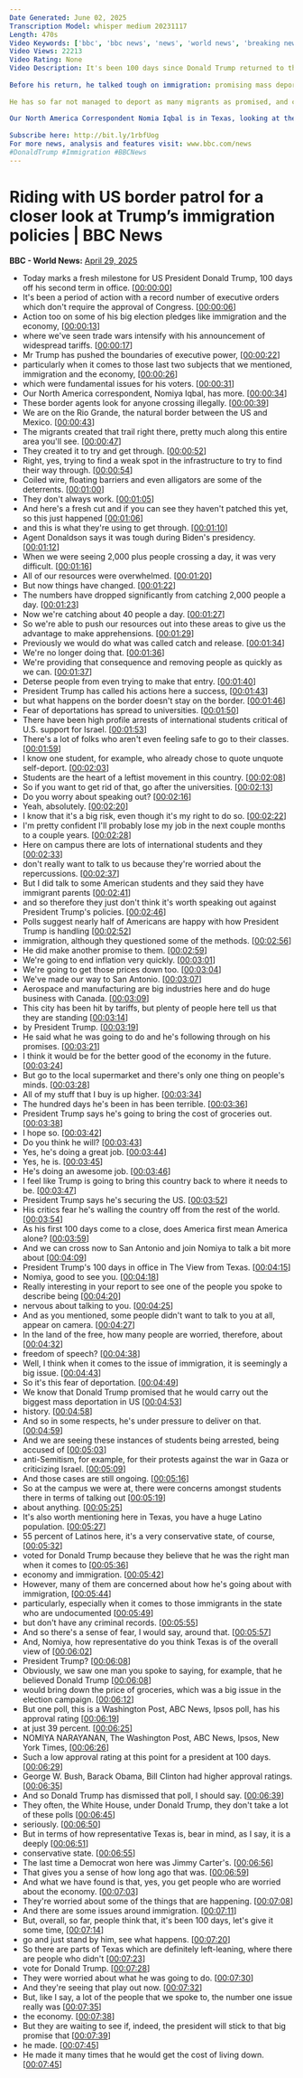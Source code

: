 ```yaml
---
Date Generated: June 02, 2025
Transcription Model: whisper medium 20231117
Length: 470s
Video Keywords: ['bbc', 'bbc news', 'news', 'world news', 'breaking news', 'us news', 'world', 'america', 'usa', 'usa news', 'india news']
Video Views: 22213
Video Rating: None
Video Description: It's been 100 days since Donald Trump returned to the Oval Office. 
 
Before his return, he talked tough on immigration: promising mass deportations of migrants who entered the US illegally and ending birthright citizenship.
 
He has so far not managed to deport as many migrants as promised, and courts have blocked his attempts to end birthright citizenship for certain children.
 
Our North America Correspondent Nomia Iqbal is in Texas, looking at the two main issues he was elected on: immigration and the economy. 
 
Subscribe here: http://bit.ly/1rbfUog
For more news, analysis and features visit: www.bbc.com/news 
#DonaldTrump #Immigration #BBCNews
---
```


# Riding with US border patrol for a closer look at Trump’s immigration policies | BBC News
**BBC - World News:** [April 29, 2025](https://www.youtube.com/watch?v=5lcTI2X5SI8)
*  Today marks a fresh milestone for US President Donald Trump, 100 days off his second term in office. [[00:00:00](https://www.youtube.com/watch?v=5lcTI2X5SI8&t=0.0s)]
*  It's been a period of action with a record number of executive orders which don't require the approval of Congress. [[00:00:06](https://www.youtube.com/watch?v=5lcTI2X5SI8&t=6.72s)]
*  Action too on some of his big election pledges like immigration and the economy, [[00:00:13](https://www.youtube.com/watch?v=5lcTI2X5SI8&t=13.120000000000001s)]
*  where we've seen trade wars intensify with his announcement of widespread tariffs. [[00:00:17](https://www.youtube.com/watch?v=5lcTI2X5SI8&t=17.92s)]
*  Mr Trump has pushed the boundaries of executive power, [[00:00:22](https://www.youtube.com/watch?v=5lcTI2X5SI8&t=22.96s)]
*  particularly when it comes to those last two subjects that we mentioned, immigration and the economy, [[00:00:26](https://www.youtube.com/watch?v=5lcTI2X5SI8&t=26.4s)]
*  which were fundamental issues for his voters. [[00:00:31](https://www.youtube.com/watch?v=5lcTI2X5SI8&t=31.92s)]
*  Our North America correspondent, Nomiya Iqbal, has more. [[00:00:34](https://www.youtube.com/watch?v=5lcTI2X5SI8&t=34.4s)]
*  These border agents look for anyone crossing illegally. [[00:00:39](https://www.youtube.com/watch?v=5lcTI2X5SI8&t=39.52s)]
*  We are on the Rio Grande, the natural border between the US and Mexico. [[00:00:43](https://www.youtube.com/watch?v=5lcTI2X5SI8&t=43.68s)]
*  The migrants created that trail right there, pretty much along this entire area you'll see. [[00:00:47](https://www.youtube.com/watch?v=5lcTI2X5SI8&t=47.6s)]
*  They created it to try and get through. [[00:00:52](https://www.youtube.com/watch?v=5lcTI2X5SI8&t=52.400000000000006s)]
*  Right, yes, trying to find a weak spot in the infrastructure to try to find their way through. [[00:00:54](https://www.youtube.com/watch?v=5lcTI2X5SI8&t=54.32s)]
*  Coiled wire, floating barriers and even alligators are some of the deterrents. [[00:01:00](https://www.youtube.com/watch?v=5lcTI2X5SI8&t=60.0s)]
*  They don't always work. [[00:01:05](https://www.youtube.com/watch?v=5lcTI2X5SI8&t=65.28s)]
*  And here's a fresh cut and if you can see they haven't patched this yet, so this just happened [[00:01:06](https://www.youtube.com/watch?v=5lcTI2X5SI8&t=66.16s)]
*  and this is what they're using to get through. [[00:01:10](https://www.youtube.com/watch?v=5lcTI2X5SI8&t=70.32s)]
*  Agent Donaldson says it was tough during Biden's presidency. [[00:01:12](https://www.youtube.com/watch?v=5lcTI2X5SI8&t=72.56s)]
*  When we were seeing 2,000 plus people crossing a day, it was very difficult. [[00:01:16](https://www.youtube.com/watch?v=5lcTI2X5SI8&t=76.4s)]
*  All of our resources were overwhelmed. [[00:01:20](https://www.youtube.com/watch?v=5lcTI2X5SI8&t=80.48s)]
*  But now things have changed. [[00:01:22](https://www.youtube.com/watch?v=5lcTI2X5SI8&t=82.08s)]
*  The numbers have dropped significantly from catching 2,000 people a day. [[00:01:23](https://www.youtube.com/watch?v=5lcTI2X5SI8&t=83.6s)]
*  Now we're catching about 40 people a day. [[00:01:27](https://www.youtube.com/watch?v=5lcTI2X5SI8&t=87.36s)]
*  So we're able to push our resources out into these areas to give us the advantage to make apprehensions. [[00:01:29](https://www.youtube.com/watch?v=5lcTI2X5SI8&t=89.19999999999999s)]
*  Previously we would do what was called catch and release. [[00:01:34](https://www.youtube.com/watch?v=5lcTI2X5SI8&t=94.16s)]
*  We're no longer doing that. [[00:01:36](https://www.youtube.com/watch?v=5lcTI2X5SI8&t=96.96s)]
*  We're providing that consequence and removing people as quickly as we can. [[00:01:37](https://www.youtube.com/watch?v=5lcTI2X5SI8&t=97.83999999999999s)]
*  Deterse people from even trying to make that entry. [[00:01:40](https://www.youtube.com/watch?v=5lcTI2X5SI8&t=100.88s)]
*  President Trump has called his actions here a success, [[00:01:43](https://www.youtube.com/watch?v=5lcTI2X5SI8&t=103.52s)]
*  but what happens on the border doesn't stay on the border. [[00:01:46](https://www.youtube.com/watch?v=5lcTI2X5SI8&t=106.47999999999999s)]
*  Fear of deportations has spread to universities. [[00:01:50](https://www.youtube.com/watch?v=5lcTI2X5SI8&t=110.24s)]
*  There have been high profile arrests of international students critical of U.S. support for Israel. [[00:01:53](https://www.youtube.com/watch?v=5lcTI2X5SI8&t=113.36s)]
*  There's a lot of folks who aren't even feeling safe to go to their classes. [[00:01:59](https://www.youtube.com/watch?v=5lcTI2X5SI8&t=119.36s)]
*  I know one student, for example, who already chose to quote unquote self-deport. [[00:02:03](https://www.youtube.com/watch?v=5lcTI2X5SI8&t=123.84s)]
*  Students are the heart of a leftist movement in this country. [[00:02:08](https://www.youtube.com/watch?v=5lcTI2X5SI8&t=128.64s)]
*  So if you want to get rid of that, go after the universities. [[00:02:13](https://www.youtube.com/watch?v=5lcTI2X5SI8&t=133.2s)]
*  Do you worry about speaking out? [[00:02:16](https://www.youtube.com/watch?v=5lcTI2X5SI8&t=136.48s)]
*  Yeah, absolutely. [[00:02:20](https://www.youtube.com/watch?v=5lcTI2X5SI8&t=140.48s)]
*  I know that it's a big risk, even though it's my right to do so. [[00:02:22](https://www.youtube.com/watch?v=5lcTI2X5SI8&t=142.0s)]
*  I'm pretty confident I'll probably lose my job in the next couple months to a couple years. [[00:02:28](https://www.youtube.com/watch?v=5lcTI2X5SI8&t=148.07999999999998s)]
*  Here on campus there are lots of international students and they [[00:02:33](https://www.youtube.com/watch?v=5lcTI2X5SI8&t=153.51999999999998s)]
*  don't really want to talk to us because they're worried about the repercussions. [[00:02:37](https://www.youtube.com/watch?v=5lcTI2X5SI8&t=157.28s)]
*  But I did talk to some American students and they said they have immigrant parents [[00:02:41](https://www.youtube.com/watch?v=5lcTI2X5SI8&t=161.2s)]
*  and so therefore they just don't think it's worth speaking out against President Trump's policies. [[00:02:46](https://www.youtube.com/watch?v=5lcTI2X5SI8&t=166.72s)]
*  Polls suggest nearly half of Americans are happy with how President Trump is handling [[00:02:52](https://www.youtube.com/watch?v=5lcTI2X5SI8&t=172.48s)]
*  immigration, although they questioned some of the methods. [[00:02:56](https://www.youtube.com/watch?v=5lcTI2X5SI8&t=176.64s)]
*  He did make another promise to them. [[00:02:59](https://www.youtube.com/watch?v=5lcTI2X5SI8&t=179.76s)]
*  We're going to end inflation very quickly. [[00:03:01](https://www.youtube.com/watch?v=5lcTI2X5SI8&t=181.83999999999997s)]
*  We're going to get those prices down too. [[00:03:04](https://www.youtube.com/watch?v=5lcTI2X5SI8&t=184.0s)]
*  We've made our way to San Antonio. [[00:03:07](https://www.youtube.com/watch?v=5lcTI2X5SI8&t=187.28s)]
*  Aerospace and manufacturing are big industries here and do huge business with Canada. [[00:03:09](https://www.youtube.com/watch?v=5lcTI2X5SI8&t=189.28s)]
*  This city has been hit by tariffs, but plenty of people here tell us that they are standing [[00:03:14](https://www.youtube.com/watch?v=5lcTI2X5SI8&t=194.48s)]
*  by President Trump. [[00:03:19](https://www.youtube.com/watch?v=5lcTI2X5SI8&t=199.36s)]
*  He said what he was going to do and he's following through on his promises. [[00:03:21](https://www.youtube.com/watch?v=5lcTI2X5SI8&t=201.12s)]
*  I think it would be for the better good of the economy in the future. [[00:03:24](https://www.youtube.com/watch?v=5lcTI2X5SI8&t=204.48s)]
*  But go to the local supermarket and there's only one thing on people's minds. [[00:03:28](https://www.youtube.com/watch?v=5lcTI2X5SI8&t=208.32s)]
*  All of my stuff that I buy is up higher. [[00:03:34](https://www.youtube.com/watch?v=5lcTI2X5SI8&t=214.16s)]
*  The hundred days he's been in has been terrible. [[00:03:36](https://www.youtube.com/watch?v=5lcTI2X5SI8&t=216.48s)]
*  President Trump says he's going to bring the cost of groceries out. [[00:03:38](https://www.youtube.com/watch?v=5lcTI2X5SI8&t=218.48s)]
*  I hope so. [[00:03:42](https://www.youtube.com/watch?v=5lcTI2X5SI8&t=222.23999999999998s)]
*  Do you think he will? [[00:03:43](https://www.youtube.com/watch?v=5lcTI2X5SI8&t=223.11999999999998s)]
*  Yes, he's doing a great job. [[00:03:44](https://www.youtube.com/watch?v=5lcTI2X5SI8&t=224.0s)]
*  Yes, he is. [[00:03:45](https://www.youtube.com/watch?v=5lcTI2X5SI8&t=225.76s)]
*  He's doing an awesome job. [[00:03:46](https://www.youtube.com/watch?v=5lcTI2X5SI8&t=226.32s)]
*  I feel like Trump is going to bring this country back to where it needs to be. [[00:03:47](https://www.youtube.com/watch?v=5lcTI2X5SI8&t=227.35999999999999s)]
*  President Trump says he's securing the US. [[00:03:52](https://www.youtube.com/watch?v=5lcTI2X5SI8&t=232.0s)]
*  His critics fear he's walling the country off from the rest of the world. [[00:03:54](https://www.youtube.com/watch?v=5lcTI2X5SI8&t=234.79999999999998s)]
*  As his first 100 days come to a close, does America first mean America alone? [[00:03:59](https://www.youtube.com/watch?v=5lcTI2X5SI8&t=239.12s)]
*  And we can cross now to San Antonio and join Nomiya to talk a bit more about [[00:04:09](https://www.youtube.com/watch?v=5lcTI2X5SI8&t=249.28s)]
*  President Trump's 100 days in office in The View from Texas. [[00:04:15](https://www.youtube.com/watch?v=5lcTI2X5SI8&t=255.12s)]
*  Nomiya, good to see you. [[00:04:18](https://www.youtube.com/watch?v=5lcTI2X5SI8&t=258.88s)]
*  Really interesting in your report to see one of the people you spoke to describe being [[00:04:20](https://www.youtube.com/watch?v=5lcTI2X5SI8&t=260.48s)]
*  nervous about talking to you. [[00:04:25](https://www.youtube.com/watch?v=5lcTI2X5SI8&t=265.84s)]
*  And as you mentioned, some people didn't want to talk to you at all, appear on camera. [[00:04:27](https://www.youtube.com/watch?v=5lcTI2X5SI8&t=267.52s)]
*  In the land of the free, how many people are worried, therefore, about [[00:04:32](https://www.youtube.com/watch?v=5lcTI2X5SI8&t=272.96s)]
*  freedom of speech? [[00:04:38](https://www.youtube.com/watch?v=5lcTI2X5SI8&t=278.24s)]
*  Well, I think when it comes to the issue of immigration, it is seemingly a big issue. [[00:04:43](https://www.youtube.com/watch?v=5lcTI2X5SI8&t=283.04s)]
*  So it's this fear of deportation. [[00:04:49](https://www.youtube.com/watch?v=5lcTI2X5SI8&t=289.76s)]
*  We know that Donald Trump promised that he would carry out the biggest mass deportation in US [[00:04:53](https://www.youtube.com/watch?v=5lcTI2X5SI8&t=293.44s)]
*  history. [[00:04:58](https://www.youtube.com/watch?v=5lcTI2X5SI8&t=298.24s)]
*  And so in some respects, he's under pressure to deliver on that. [[00:04:59](https://www.youtube.com/watch?v=5lcTI2X5SI8&t=299.04s)]
*  And we are seeing these instances of students being arrested, being accused of [[00:05:03](https://www.youtube.com/watch?v=5lcTI2X5SI8&t=303.36s)]
*  anti-Semitism, for example, for their protests against the war in Gaza or criticizing Israel. [[00:05:09](https://www.youtube.com/watch?v=5lcTI2X5SI8&t=309.76s)]
*  And those cases are still ongoing. [[00:05:16](https://www.youtube.com/watch?v=5lcTI2X5SI8&t=316.8s)]
*  So at the campus we were at, there were concerns amongst students there in terms of talking out [[00:05:19](https://www.youtube.com/watch?v=5lcTI2X5SI8&t=319.44s)]
*  about anything. [[00:05:25](https://www.youtube.com/watch?v=5lcTI2X5SI8&t=325.52000000000004s)]
*  It's also worth mentioning here in Texas, you have a huge Latino population. [[00:05:27](https://www.youtube.com/watch?v=5lcTI2X5SI8&t=327.12s)]
*  55 percent of Latinos here, it's a very conservative state, of course, [[00:05:32](https://www.youtube.com/watch?v=5lcTI2X5SI8&t=332.32s)]
*  voted for Donald Trump because they believe that he was the right man when it comes to [[00:05:36](https://www.youtube.com/watch?v=5lcTI2X5SI8&t=336.88s)]
*  economy and immigration. [[00:05:42](https://www.youtube.com/watch?v=5lcTI2X5SI8&t=342.4s)]
*  However, many of them are concerned about how he's going about with immigration, [[00:05:44](https://www.youtube.com/watch?v=5lcTI2X5SI8&t=344.08s)]
*  particularly, especially when it comes to those immigrants in the state who are undocumented [[00:05:49](https://www.youtube.com/watch?v=5lcTI2X5SI8&t=349.76s)]
*  but don't have any criminal records. [[00:05:55](https://www.youtube.com/watch?v=5lcTI2X5SI8&t=355.68s)]
*  And so there's a sense of fear, I would say, around that. [[00:05:57](https://www.youtube.com/watch?v=5lcTI2X5SI8&t=357.28s)]
*  And, Nomiya, how representative do you think Texas is of the overall view of [[00:06:02](https://www.youtube.com/watch?v=5lcTI2X5SI8&t=362.48s)]
*  President Trump? [[00:06:08](https://www.youtube.com/watch?v=5lcTI2X5SI8&t=368.16s)]
*  Obviously, we saw one man you spoke to saying, for example, that he believed Donald Trump [[00:06:08](https://www.youtube.com/watch?v=5lcTI2X5SI8&t=368.8s)]
*  would bring down the price of groceries, which was a big issue in the election campaign. [[00:06:12](https://www.youtube.com/watch?v=5lcTI2X5SI8&t=372.8s)]
*  But one poll, this is a Washington Post, ABC News, Ipsos poll, has his approval rating [[00:06:19](https://www.youtube.com/watch?v=5lcTI2X5SI8&t=379.28s)]
*  at just 39 percent. [[00:06:25](https://www.youtube.com/watch?v=5lcTI2X5SI8&t=385.52s)]
*  NOMIYA NARAYANAN, The Washington Post, ABC News, Ipsos, New York Times, [[00:06:26](https://www.youtube.com/watch?v=5lcTI2X5SI8&t=386.88s)]
*  Such a low approval rating at this point for a president at 100 days. [[00:06:29](https://www.youtube.com/watch?v=5lcTI2X5SI8&t=389.76s)]
*  George W. Bush, Barack Obama, Bill Clinton had higher approval ratings. [[00:06:35](https://www.youtube.com/watch?v=5lcTI2X5SI8&t=395.12s)]
*  And so Donald Trump has dismissed that poll, I should say. [[00:06:39](https://www.youtube.com/watch?v=5lcTI2X5SI8&t=399.68s)]
*  They often, the White House, under Donald Trump, they don't take a lot of these polls [[00:06:45](https://www.youtube.com/watch?v=5lcTI2X5SI8&t=405.04s)]
*  seriously. [[00:06:50](https://www.youtube.com/watch?v=5lcTI2X5SI8&t=410.08s)]
*  But in terms of how representative Texas is, bear in mind, as I say, it is a deeply [[00:06:51](https://www.youtube.com/watch?v=5lcTI2X5SI8&t=411.04s)]
*  conservative state. [[00:06:55](https://www.youtube.com/watch?v=5lcTI2X5SI8&t=415.2s)]
*  The last time a Democrat won here was Jimmy Carter's. [[00:06:56](https://www.youtube.com/watch?v=5lcTI2X5SI8&t=416.15999999999997s)]
*  That gives you a sense of how long ago that was. [[00:06:59](https://www.youtube.com/watch?v=5lcTI2X5SI8&t=419.84s)]
*  And what we have found is that, yes, you get people who are worried about the economy. [[00:07:03](https://www.youtube.com/watch?v=5lcTI2X5SI8&t=423.68s)]
*  They're worried about some of the things that are happening. [[00:07:08](https://www.youtube.com/watch?v=5lcTI2X5SI8&t=428.64s)]
*  And there are some issues around immigration. [[00:07:11](https://www.youtube.com/watch?v=5lcTI2X5SI8&t=431.68s)]
*  But, overall, so far, people think that, it's been 100 days, let's give it some time, [[00:07:14](https://www.youtube.com/watch?v=5lcTI2X5SI8&t=434.8s)]
*  go and just stand by him, see what happens. [[00:07:20](https://www.youtube.com/watch?v=5lcTI2X5SI8&t=440.64s)]
*  So there are parts of Texas which are definitely left-leaning, where there are people who didn't [[00:07:23](https://www.youtube.com/watch?v=5lcTI2X5SI8&t=443.52s)]
*  vote for Donald Trump. [[00:07:28](https://www.youtube.com/watch?v=5lcTI2X5SI8&t=448.96s)]
*  They were worried about what he was going to do. [[00:07:30](https://www.youtube.com/watch?v=5lcTI2X5SI8&t=450.4s)]
*  And they're seeing that play out now. [[00:07:32](https://www.youtube.com/watch?v=5lcTI2X5SI8&t=452.32s)]
*  But, like I say, a lot of the people that we spoke to, the number one issue really was [[00:07:35](https://www.youtube.com/watch?v=5lcTI2X5SI8&t=455.12s)]
*  the economy. [[00:07:38](https://www.youtube.com/watch?v=5lcTI2X5SI8&t=458.88s)]
*  But they are waiting to see if, indeed, the president will stick to that big promise that [[00:07:39](https://www.youtube.com/watch?v=5lcTI2X5SI8&t=459.76s)]
*  he made. [[00:07:45](https://www.youtube.com/watch?v=5lcTI2X5SI8&t=465.44s)]
*  He made it many times that he would get the cost of living down. [[00:07:45](https://www.youtube.com/watch?v=5lcTI2X5SI8&t=465.76s)]
